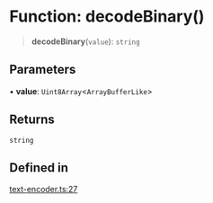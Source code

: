 # Function: decodeBinary()

> **decodeBinary**(`value`): `string`

## Parameters

• **value**: `Uint8Array`\<`ArrayBufferLike`\>

## Returns

`string`

## Defined in

[text-encoder.ts:27](https://github.com/andreisergiu98/baeta/blob/4c16a2c8fa14b6d48e42b6a2c2893542bd64b987/packages/util-encoding/lib/text-encoder.ts#L27)
